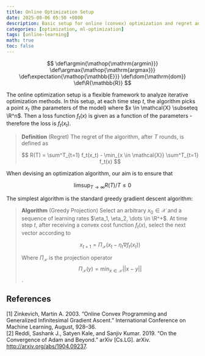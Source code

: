 ```yaml
---
title: Online Optimization Setup
date: 2025-08-06 05:50 +0800
description: Basic setup for online (convex) optimization and regret analysis.
categories: [optimization, ml-optimization]
tags: [online-learning]
math: true
toc: false
---
```


$$
    \def\argmin{\mathop{\mathrm{argmin}}}
    \def\argmax{\mathop{\mathrm{argmax}}}
    \def\expectation{\mathop{\mathbb{E}}}
    \def\dom{\mathrm{dom}}
    \def\R{\mathbb{R}}
$$


The online optimization setup is a flexible framework to analyze iterative optimization methods. In this setup, at each time step $t$, the algorithm picks a point $x_t$ (the parameters of the model) where $x \in \mathcal{X} \subseteq \R^n$. Then a loss function $f_t(x)$ is given as a function of the parameters - therefore the loss is $f_t(x_t)$.

> **Definition** (Regret) The regret of the algorithm, after $T$ rounds, is defined as
>
> $$
R(T) = \sum^T_{t=1} f_t(x_t) - \min_{x \in \mathcal{X}} \sum^T_{t=1} f_t(x)
> $$

When devising an optimization algorithm, our aim is to ensure that 

$$
\limsup_{T \to \infty} R(T)/T \le 0
$$

The simplest algorithm is the standard greedy gradient descent algorithm:

> **Algorithm** (Greedy Projection) Select an arbitrary $x_0 \in \mathcal{X}$ and a sequence of learning rates $\eta_1, \eta_2, \dots \in \R^+$. At time step $t$, after receiving a convex cost function $f_t(x)$, select the next vector according to
> 
> $$
x_{t+1} = \Pi_\mathcal{X} (x_t - \eta_t \nabla f_t(x_t))
> $$
>
> Where $\Pi_\mathcal{X}$ is the projection operator 
$$\Pi_\mathcal{X}(y) =  \min_{x \in \mathcal{X}} || x-y ||$$
.

## References
[1] Zinkevich, Martin A. 2003. “Online Convex Programming and Generalized Infinitesimal Gradient Ascent.” International Conference on Machine Learning, August, 928–36. \
[2] Reddi, Sashank J., Satyen Kale, and Sanjiv Kumar. 2019. “On the Convergence of Adam and Beyond.” arXiv [Cs.LG]. arXiv. http://arxiv.org/abs/1904.09237.
